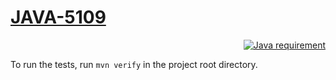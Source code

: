 # [JAVA-5109](https://jira.mongodb.org/browse/JAVA-5109)

<p align="right" style="text-align: right;">
  <a href="https://docs.oracle.com/en/java/javase/20/index.html">
    <img src="https://img.shields.io/badge/Java_SE-20-ED8B00.svg?labelColor=007396"
        alt="Java requirement">
  </a>
</p>

To run the tests, run `mvn verify` in the project root directory.

